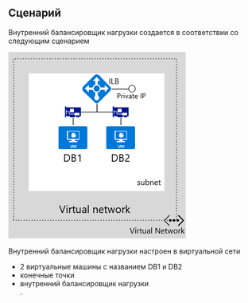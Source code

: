 ## Сценарий
Внутренний балансировщик нагрузки создается в соответствии со следующим сценарием

![ОПИСАНИЕ ОБРАЗА](./media/load-balancer-get-started-ilb-scenario-include/figure1.png)

Внутренний балансировщик нагрузки настроен в виртуальной сети  

* 2 виртуальные машины с названием DB1 и DB2<BR>
* конечные точки <BR>
* внутренний балансировщик нагрузки<BR>.

<!-------HONumber=AcomDC_1223_2015-->
